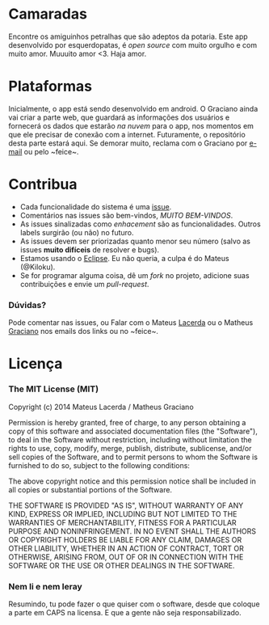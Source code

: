 Camaradas
=========

Encontre os amiguinhos petralhas que são adeptos da potaria. Este app desenvolvido por esquerdopatas, é *open source* com muito orgulho e com muito amor. Muuuito amor <3. Haja amor.

# Plataformas

Inicialmente, o app está sendo desenvolvido em android. O Graciano ainda vai criar a parte web, que guardará as informações dos usuários e fornecerá os dados que estarão *na nuvem* para o app, nos momentos em que ele precisar de conexão com a internet. Futuramente, o repositório desta parte estará aqui. Se demorar muito, reclama com o Graciano por [e-mail](mailto:graciano.dev@gmail.com) ou pelo ~feice~.

# Contribua

- Cada funcionalidade do sistema é uma [issue](https://github.com/Kiloku/camaradas/issues/).
- Comentários nas issues são bem-vindos, *MUITO BEM-VINDOS*.
- As issues sinalizadas como *enhacement* são as funcionalidades. Outros labels surgirão (ou não) no futuro.
- As issues devem ser priorizadas quanto menor seu número (salvo as issues **muito difíceis** de resolver e bugs).
- Estamos usando o [Eclipse](http://www.eclipse.org). Eu não queria, a culpa é do Mateus (@Kiloku).
- Se for programar alguma coisa, dê um *fork* no projeto, adicione suas contribuições e envie um *pull-request*.

### Dúvidas?
Pode comentar nas issues, ou
Falar com o Mateus [Lacerda](mailto:mateus.sateles@gmail.com) ou o Matheus [Graciano](mailto:graciano.dev@gmail.com) nos emails dos links ou no ~feice~.

# Licença
### The MIT License (MIT)

Copyright (c) 2014 Mateus Lacerda / Matheus Graciano

Permission is hereby granted, free of charge, to any person obtaining a copy of this software and associated documentation files (the "Software"), to deal in the Software without restriction, including without limitation the rights to use, copy, modify, merge, publish, distribute, sublicense, and/or sell copies of the Software, and to permit persons to whom the Software is furnished to do so, subject to the following conditions:

The above copyright notice and this permission notice shall be included in all copies or substantial portions of the Software.

THE SOFTWARE IS PROVIDED "AS IS", WITHOUT WARRANTY OF ANY KIND, EXPRESS OR IMPLIED, INCLUDING BUT NOT LIMITED TO THE WARRANTIES OF MERCHANTABILITY, FITNESS FOR A PARTICULAR PURPOSE AND NONINFRINGEMENT. IN NO EVENT SHALL THE AUTHORS OR COPYRIGHT HOLDERS BE LIABLE FOR ANY CLAIM, DAMAGES OR OTHER LIABILITY, WHETHER IN AN ACTION OF CONTRACT, TORT OR OTHERWISE, ARISING FROM, OUT OF OR IN CONNECTION WITH THE SOFTWARE OR THE USE OR OTHER DEALINGS IN THE SOFTWARE.

### Nem li e nem leray

Resumindo, tu pode fazer o que quiser com o software, desde que coloque a parte em CAPS na licensa. E que a gente não seja responsabilizado.
